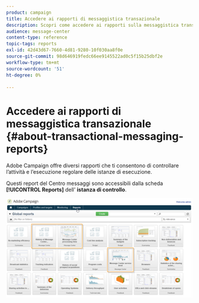 ```yaml
---
product: campaign
title: Accedere ai rapporti di messaggistica transazionale
description: Scopri come accedere ai rapporti sulla messaggistica transazionale di Adobe Campaign Classic.
audience: message-center
content-type: reference
topic-tags: reports
exl-id: 42d43d67-7660-4d81-9280-10f030aa8f0e
source-git-commit: 98d646919fedc66ee9145522ad0c5f15b25dbf2e
workflow-type: tm+mt
source-wordcount: '51'
ht-degree: 0%

---
```


# Accedere ai rapporti di messaggistica transazionale {#about-transactional-messaging-reports}

Adobe Campaign offre diversi rapporti che ti consentono di controllare l’attività e l’esecuzione regolare delle istanze di esecuzione.

Questi report del Centro messaggi sono accessibili dalla scheda **[!UICONTROL Reports]** dell&#39; **istanza di controllo**.

![](assets/messagecenter_reporting_002.png)
